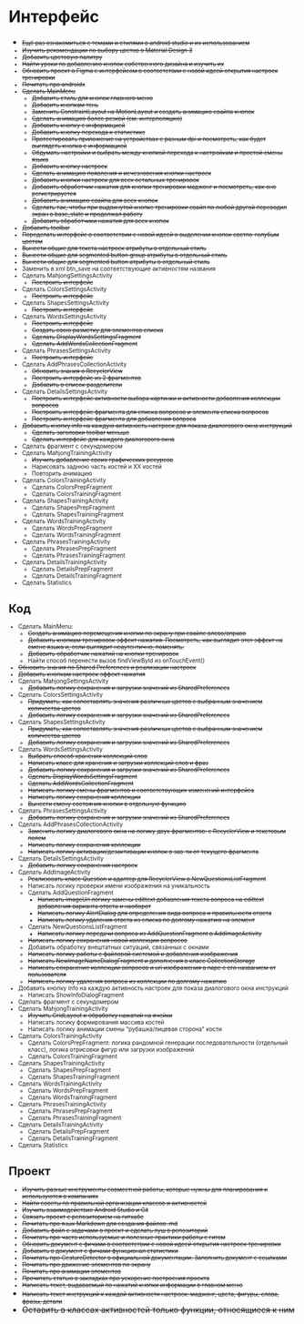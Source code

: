 # Интерфейс
+ <font size = "1">~~Ещё раз ознакомиться с темами и стилями в android studio и их использованием~~
+ ~~Изучить рекомендации по выбору цветов в Material Design 3~~
+ ~~Добавить цветовую палитру~~
+ ~~Найти уроки по добавлению кнопок собственного дизайна и изучить их~~
+ ~~Обновить проект в Figma с интерфейсом в соответствии с новой идеей открытия настроек тренировки~~
+ ~~Почитать про androidx~~
+ ~~Сделать MainMenu~~
  + <font size = "1">~~Добавить стиль для кнопок главного меню~~
  + ~~Добавить кнопкам тень~~
  + ~~Заменить ConstraintLayout на MotionLayout и создать анимацию свайпа кнопок~~
  + ~~Сделать анимацию более резкой (см. интерполяцию)~~
  + ~~Добавить кнопку с информацией~~
  + ~~Добавить кнопку перехода к статистике~~
  + ~~Протестировать приложение на устройствах с разным dpi и посмотреть, как будет выглядеть кнопка с информацией~~
  + ~~Обдумать настройки и выбрать между кнопкой перехода к настройкам и простой смены языка~~
  + ~~Добавить кнопку настроек~~
  + ~~Сделать анимацию появления и исчезновения кнопки настроек~~
  + ~~Добавить кнопки настроек для всех остальных тренировок~~
  + ~~Добавить обработчик нажатия для кнопки тренировки маджонг и посмотреть, как оно регистрируется~~
  + ~~Добавить анимацию свайпа для всех кнопок~~
  + ~~Сделать так, чтобы при выдвинутой кнопке тренировки свайп по любой другой переводил экран в base_state и продолжал работу~~
  + ~~Добавить обработчики нажатия для всех кнопок~~</font>
+ <font size = "1">~~Добавить toolbar~~
+ ~~Переделать интерфейс в соответствии с новой идеей о выделении кнопок светло-голубым цветом~~
+ ~~Вынести общие для текста настроек атрибуты в отдельный стиль~~
+ ~~Вынести общие для segmented button group атрибуты в отдельный стиль~~
+ ~~Вынести общие для segmented button атрибуты в отдельный стиль~~</font>
+ Заменить в xml btn_save на соответствующие активностям названия
+ Сделать MahjongSettingsActivity
  + <font size = "1">~~Построить интерфейс~~</font>
+ Сделать ColorsSettingsActivity
  + <font size = "1">~~Построить интерфейс~~</font>
+ Сделать ShapesSettingsActivity
  + <font size = "1">~~Построить интерфейс~~</font>
+ Сделать WordsSettingsActivity
  + <font size = "1">~~Построить интерфейс~~
  + ~~Создать свою разметку для элементов списка~~
  + ~~Сделать DisplayWordsSettingsFragment~~
  + ~~Сделать AddWordsCollectionFragment~~</font>
+ Сделать PhrasesSettingsActivity
  + ~~Построить интерфейс~~
+ Сделать AddPhrasesCollectionActivity
  + <font size = "1">~~Обновить знания о RecyclerView~~
  + ~~Построить интерфейс из 2 фрагментов~~
  + ~~Добавить в список разделители~~</font>
+ Сделать DetailsSettingsActivity
  + <font size = "1">~~Построить интерфейс активности выбора картинки и активности добавления коллекции вопросов~~
  + ~~Построить интерфейс фрагмента для списка вопросов и элемента списка вопросов~~
  + ~~Построить интерфейс фрагмента для добавления вопроса~~</font>
+ ~~Добавить кнопку info на каждую активность настроек для показа диалогового окна инструкций~~
  + ~~Сделать заголовки toolbar меньше~~
  + ~~Сделать интерфейс для каждого диалогового окна~~
+ Сделать фрагмент с секундомером
+ Сделать MahjongTrainingActivity
  + ~~Изучить добавление своих графических ресурсов~~
  + Нарисовать заднюю часть костей и ХХ костей
  + Повторить анимацию
+ Сделать ColorsTrainingActivity
  + Сделать ColorsPrepFragment
  + Сделать ColorsTrainingFragment
+ Сделать ShapesTrainingActivity
  + Сделать ShapesPrepFragment
  + Сделать ShapesTrainingFragment
+ Сделать WordsTrainingActivity
  + Сделать WordsPrepFragment
  + Сделать WordsTrainingFragment
+ Сделать PhrasesTrainingActivity
  + Сделать PhrasesPrepFragment
  + Сделать PhrasesTrainingFragment
+ Сделать DetailsTrainingActivity
  + Сделать DetailsPrepFragment
  + Сделать DetailsTrainingFragment
+ Сделать Statistics

# Код
+ Сделать MainMenu:
  + <font size = "1">~~Создать анимацию перемещения кнопки по экрану при свайпе влево/вправо~~
  + ~~Добавить кнопкам тренировок эффект нажатия. Посмотреть, как выглядит этот эффект на смене языка и, если выглядит неаутентично, поменять.~~
  + ~~Добавить обработчик нажатий на кнопки тренировок~~</font>
  + Найти способ перенести вызов findViewById из onTouchEvent()
+ <font size = "1">~~Обновить знания по Shared Preferences и реализации настроек~~
+ ~~Добавить кнопкам настроек эффект нажатия~~</font>
+ Сделать MahjongSettingsActivity
  + <font size = "1">~~Добавить логику сохранения и загрузки значений из SharedPreferences~~</font>
+ Сделать ColorsSettingsActivity
  + <font size = "1">~~Придумать, как сопоставлять значения различных цветов с выбранным значением количества цветов~~
  + ~~Добавить логику сохранения и загрузки значений из SharedPreferences~~</font>
+ Сделать ShapesSettingsActivity
  + <font size = "1">~~Придумать, как сопоставлять значения различных цветов с выбранным значением количества цветов~~
  + ~~Добавить логику сохранения и загрузки значений из SharedPreferences~~</font>
+ Сделать WordsSettingsActivity
  + <font size = "1">~~Выбрать способ хранения коллекций слов~~
  + ~~Написать класс для хранения и загрузки коллекций слов и фраз~~
  + ~~Добавить логику сохранения и загрузки значений из SharedPreferences~~
  + ~~Сделать DisplayWordsSettingsFragment~~
  + ~~Сделать AddWordsCollectionFragment~~
  + ~~Написать логику смены фрагментов и соответствующих изменений интерфейса~~
  + ~~Написать логику сохранения коллекции~~
  + ~~Вынести смену состояния кнопки в отдельную функцию~~</font>
+ Сделать PhrasesSettingsActivity
  + ~~Добавить логику сохранения и загрузки значений из SharedPreferences~~
+ Сделать AddPhrasesCollectionActivity
  + <font size = "1">~~Заменить логику диалогового окна на логику двух фрагментов: с RecyclerView и текстовым полем~~
  + ~~Написать логику сохранения коллекции~~
  + ~~Написать логику активации/дезактивации кнопок в зав-ти от текущего фрагмента~~</font>
+ Сделать DetailsSettingsActivity
  + <font size = "1">~~Добавить логику сохранения настроек~~
+ Сделать AddImageActivity
  + ~~Реализовать класс Question и адаптер для RecyclerView в NewQuestionsListFragment~~</font>
  + Написать логику проверки имени изображения на уникальность
  + Сделать AddQuestionFragment
    + <font size = "1">~~Написать imageUri логику замены edittext добавления текста вопроса на edittext добавления варианта ответа и наоборот~~
    + ~~Написать логику AlertDialog для определения вида вопроса и правильности ответа~~
    + ~~Написать логику удаления ответа из списка по долгому нажатию на элемент~~</font>
  + Сделать NewQuestionsListFragment
    + ~~Написать логику передачи вопроса из AddQuestionFragment в AddImageActivity~~
  + ~~Написать логику сохранения новой коллекции вопросов~~
  + Добавить обработку внештатных ситуаций, связанных с окнами
  + ~~Написать логику работы с файловой системой и добавления изображения~~
  + ~~Написать NewImageNameDialogFragment и дополнения в класс CollectionStorage~~
  + ~~Написать сохранение коллекции вопросов и uri изображения в паре с его названием от пользователя~~
  + ~~Написать логику удаления вопроса из коллекции по долгому нажатию~~
+ Добавить кнопку info на каждую активность настроек для показа диалогового окна инструкций
  + Написать ShowInfoDialogFragment
+ Сделать фрагмент с секундомером
+ Сделать MahjongTrainingActivity
  + ~~Изучить GridLayout и обработку нажатий на ячейки~~
  + Написать логику формирования массива костей
  + Написать логику анимации смены "рубашка/лицевая сторона" кости
+ Сделать ColorsTrainingActivity
  + Сделать ColorsPrepFragment: логика рандомной генерации последовательности (отдельный класс), логика отрисовки фигур или 
  загрузки изображений
  + Сделать ColorsTrainingFragment
+ Сделать ShapesTrainingActivity
  + Сделать ShapesPrepFragment
  + Сделать ShapesTrainingFragment
+ Сделать WordsTrainingActivity
  + Сделать WordsPrepFragment
  + Сделать WordsTrainingFragment
+ Сделать PhrasesTrainingActivity
  + Сделать PhrasesPrepFragment
  + Сделать PhrasesTrainingFragment
+ Сделать DetailsTrainingActivity
  + Сделать DetailsPrepFragment
  + Сделать DetailsTrainingFragment
+ Сделать Statistics


# Проект
+ <font size = "1">~~Изучить разные инструменты совместной работы, которые нужны для планирования и используются в компаниях~~
+ ~~Найти советы по правильной организации классов и активностей~~
+ ~~Изучить взаимодействие Android Studio и Git~~
+ ~~Связать проект с репозиторием на гитхабе~~
+ ~~Почитать про язык Markdown для создания файлов .md~~
+ ~~Добавить файл с задачами в проект и сделать пуш в репозиторий~~
+ ~~Почитать про часто используемые и полезные практики работы с гитом~~
+ ~~Обновить документ с фичами в соответствии с новой идеей открытия настроек тренировки~~
+ ~~Добавить в документ с фичами функционал статистики~~
+ ~~Почитать про GestureDetector в официальной документации. Заполнить документ с ссылками~~
+ ~~Почитать про движение элементов по экрану~~
+ ~~Почитать про анимации элементов~~
+ ~~Прочитать статью в закладках про ускорение построения проекта~~
+ ~~Написать текст, выдаваемый по нажатий кнопки информации в главном меню~~</font>
+ ~~Написать текст инструкций к каждой активности настроек: маджонг, цвета, фигуры, слова, фразы, детали~~</font>
+ ~~Оставить в классах активностей только функции, относящиеся к ним~~
